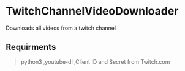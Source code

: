 # TwitchChannelVideoDownloader
Downloads all videos from a twitch channel


## Requirments
> python3
> ,youtube-dl
> ,Client ID and Secret from Twitch.com
